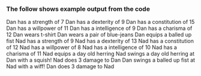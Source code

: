 ### The follow shows example output from the code

Dan has a strength of 7
Dan has a dexterity of 9
Dan has a constitution of 15
Dan has a willpower of 11
Dan has a intelligence of 9
Dan has a charisma of 12
Dan wears t-shirt
Dan wears a pair of blue-jeans
Dan equips a balled up fist
Nad has a strength of 9
Nad has a dexterity of 13
Nad has a constitution of 12
Nad has a willpower of 8
Nad has a intelligence of 10
Nad has a charisma of 11
Nad equips a day old herring
Nad swings a day old herring at Dan with a squish!  Nad does 3 damage to Dan
Dan swings a balled up fist at Nad with a wiff!  Dan does 3 damage to Nad
